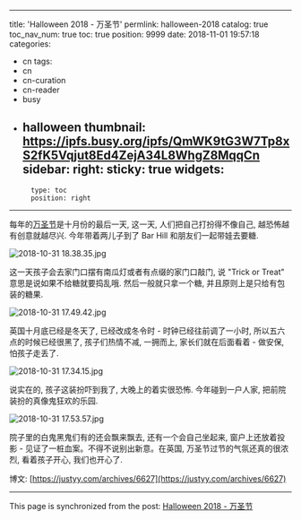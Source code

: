 
---
title: 'Halloween 2018 - 万圣节'
permlink: halloween-2018
catalog: true
toc_nav_num: true
toc: true
position: 9999
date: 2018-11-01 19:57:18
categories:
- cn
tags:
- cn
- cn-curation
- cn-reader
- busy
- halloween
thumbnail: https://ipfs.busy.org/ipfs/QmWK9tG3W7Tp8xS2fK5Vqjut8Ed4ZejA34L8WhgZ8MqqCn
sidebar:
    right:
        sticky: true
widgets:
    -
        type: toc
        position: right
---


每年的[万圣节](https://justyy.com/archives/701)是十月份的最后一天, 这一天, 人们把自己打扮得不像自己, 越恐怖越有创意就越尽兴. 今年带着两儿子到了 Bar Hill  和朋友们一起带娃去要糖.

![2018-10-31 18.38.35.jpg](https://ipfs.busy.org/ipfs/QmWK9tG3W7Tp8xS2fK5Vqjut8Ed4ZejA34L8WhgZ8MqqCn)

这一天孩子会去家门口摆有南瓜灯或者有点缀的家门口敲门, 说 "Trick or Treat" 意思是说如果不给糖就要捣乱哦. 然后一般就只拿一个糖, 并且原则上是只给有包装的糖果.

![2018-10-31 17.49.42.jpg](https://ipfs.busy.org/ipfs/QmZsWz6szxVLFGwW8jQxRhdTi5ivMNid1Y7unr5FLTD8SD)

英国十月底已经是冬天了, 已经改成冬令时 - 时钟已经往前调了一小时, 所以五六点的时候已经很黑了, 孩子们热情不减, 一拥而上, 家长们就在后面看着 - 做安保, 怕孩子走丢了.

![2018-10-31 17.34.15.jpg](https://ipfs.busy.org/ipfs/QmVJnF8Et77kHxza4QnGqH3No54nvBjL8hgeJCJmZhKmSr)

说实在的, 孩子这装扮吓到我了, 大晚上的着实很恐怖.  今年碰到一户人家, 把前院装扮的真像鬼狂欢的乐园.

![2018-10-31 17.53.57.jpg](https://ipfs.busy.org/ipfs/QmTC7RQPY32NTdSZFi5UZpttESnm9yutXJNS2qFsYU7L27)

院子里的白鬼黑鬼们有的还会飘来飘去, 还有一个会自己坐起来, 窗户上还放着投影 - 见证了一桩血案。不得不说别出新意。在英国, 万圣节过节的气氛还真的很浓烈, 看着孩子开心, 我们也开心了.

博文:  [https://justyy.com/archives/6627](https://justyy.com/archives/6627)

- - -

This page is synchronized from the post: [Halloween 2018 - 万圣节](https://steemit.com/@justyy/halloween-2018)
